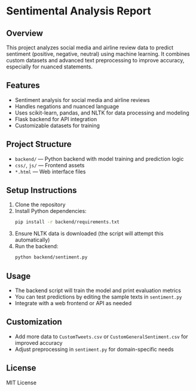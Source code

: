 # Sentimental Analysis Report

## Overview
This project analyzes social media and airline review data to predict sentiment (positive, negative, neutral) using machine learning. It combines custom datasets and advanced text preprocessing to improve accuracy, especially for nuanced statements.

## Features
- Sentiment analysis for social media and airline reviews
- Handles negations and nuanced language
- Uses scikit-learn, pandas, and NLTK for data processing and modeling
- Flask backend for API integration
- Customizable datasets for training

## Project Structure
- `backend/` — Python backend with model training and prediction logic
- `css/`, `js/` — Frontend assets
- `*.html` — Web interface files

## Setup Instructions
1. Clone the repository
2. Install Python dependencies:
   ```bash
   pip install -r backend/requirements.txt
   ```
3. Ensure NLTK data is downloaded (the script will attempt this automatically)
4. Run the backend:
   ```bash
   python backend/sentiment.py
   ```

## Usage
- The backend script will train the model and print evaluation metrics
- You can test predictions by editing the sample texts in `sentiment.py`
- Integrate with a web frontend or API as needed

## Customization
- Add more data to `CustomTweets.csv` or `CustomGeneralSentiment.csv` for improved accuracy
- Adjust preprocessing in `sentiment.py` for domain-specific needs

## License
MIT License
